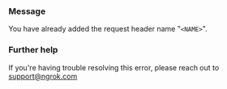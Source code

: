 
### Message
You have already added the request header name "<code>&lt;NAME&gt;</code>".

### Further help
If you're having trouble resolving this error, please reach out to [support@ngrok.com](mailto:support@ngrok.com?subject=Help%20with%20ERR_NGROK_10011)

